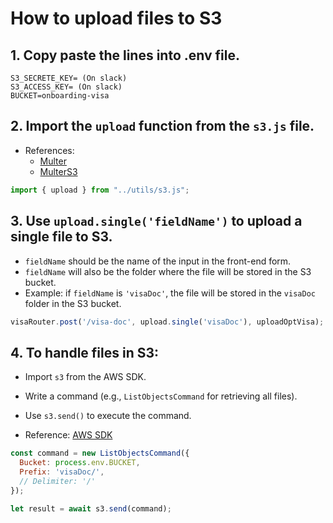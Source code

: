 # How to upload files to S3

## 1. Copy paste the lines into .env file.

```
S3_SECRETE_KEY= (On slack)
S3_ACCESS_KEY= (On slack)
BUCKET=onboarding-visa
```

## 2. Import the `upload` function from the `s3.js` file.

- References:
  - [Multer](https://www.npmjs.com/package/multer)
  - [MulterS3](https://www.npmjs.com/package/multer-s3)

```javascript
import { upload } from "../utils/s3.js";
```

## 3. Use `upload.single('fieldName')` to upload a single file to S3.

- `fieldName` should be the name of the input in the front-end form.
- `fieldName` will also be the folder where the file will be stored in the S3 bucket.
- Example: if `fieldName` is `'visaDoc'`, the file will be stored in the `visaDoc` folder in the S3 bucket.

```javascript
visaRouter.post('/visa-doc', upload.single('visaDoc'), uploadOptVisa);
```

## 4. To handle files in S3:

- Import `s3` from the AWS SDK.
- Write a command (e.g., `ListObjectsCommand` for retrieving all files).
- Use `s3.send()` to execute the command.

- Reference: [AWS SDK](https://docs.aws.amazon.com/AWSJavaScriptSDK/v3/latest/client/s3/command/ListObjectsCommand/)

```javascript
const command = new ListObjectsCommand({
  Bucket: process.env.BUCKET,
  Prefix: 'visaDoc/',
  // Delimiter: '/'
});

let result = await s3.send(command);
```
